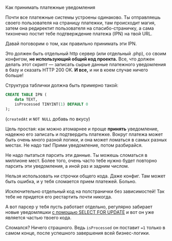 Как принимать платежные уведомления 

Почти все платежные системы устроены одинаково. Ты отправляешь своего пользователя на страницу платежки, там происходит магия, затем она редиректит пользователя на спасибо-страничку, а сама тихонечко постит тебе подтверждение платежа (IPN) на твой URL. 

Давай поговорим о том, как правильно принимать эти IPN.

Это должен быть отдельный http сервер (или отдельный .php), со своим конфигом, **не использующий общий код проекта.** Все, что должен делать этот скрипт — записать сырые данные платежного уведомления в базу и сказать HTTP 200 OK. **И все,** и ни в коем случае ничего больше! 

Структура таблички должна быть примерно такой: 

```sql
CREATE TABLE IPN (
	data TEXT,
	isProcessed TINYINT(1) DEFAULT 0
);
```

(`createdAt` и `NOT NULL` добавь по вкусу)

Цель простая: как можно атомарнее и проще **принять** уведомление, надежно его записать и подтвердить платежке. Вокруг платежа может быть очень много разной логики, и она может ломаться в самых разных местах. Не надо так! Прими уведомление, потом разбирайся. 

Не надо пытаться парсить эти данные. Ты можешь сломаться в миллионе мест. Более того, очень часто тебе нужно будет повторно парсить эти уведомления, а иной раз и задним числом.

Нельзя использовать ни строчки общего кода. Даже конфиг. Там может быть ошибка, и у тебя сломается прием платежей. Больно.

Исключительно отдельный код на полстранички без зависимостей! Так тебе не придется его рестартить почти никогда. 

А вот парсер у тебя пусть работает отдельно, регулярно забирает новые уведомляшки [с помощью SELECT FOR UPDATE](https://deadcode.dev/257/) и вот он уже является частью твоего кода. 

Сломался? Ничего страшного. Ведь `isProcessed` он поставит `=1` только в самом конце, после успешного завершения всей бизнес-логики. 
